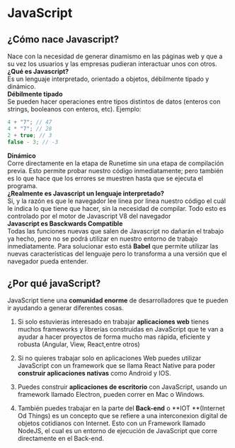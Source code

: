 # JavaScript

## **¿Cómo nace Javascript?**  
Nace con la necesidad de generar dinamismo en las páginas web y que a su vez los usuarios y las empresas pudieran interactuar unos con otros.  
**¿Qué es Javascript?**  
Es un lenguaje interpretado, orientado a objetos, débilmente tipado y dinámico.  
**Débilmente tipado**  
Se pueden hacer operaciones entre tipos distintos de datos (enteros con strings, booleanos con enteros, etc). Ejemplo:

```js
4 + "7"; // 47
4 * "7"; // 28
2 + true; // 3
false - 3; // -3
```

**Dinámico**  
Corre directamente en la etapa de Runetime sin una etapa de compilación previa. Esto permite probar nuestro código inmediatamente; pero también es lo que hace que los errores se muestren hasta que se ejecuta el programa.  
**¿Realmente es Javascript un lenguaje interpretado?**  
Si, y la razón es que le navegador lee linea por linea nuestro código el cuál le indica lo que tiene que hacer, sin la necesidad de compilar. Todo esto es controlado por el motor de Javascript V8 del navegador  
**Javascript es Basckwards Compatible**  
Todas las funciones nuevas que salen de Javascript no dañarán el trabajo ya hecho, pero no se podrá utilizar en nuestro entorno de trabajo inmediatamente. Para solucionar esto está **Babel** que permite utilizar las nuevas características del lenguaje pero lo transforma a una versión que el navegador pueda entender.

## ¿Por qué javaScript?

JavaScript tiene una **comunidad enorme** de desarrolladores que te pueden ir ayudando a generar diferentes cosas.

1. Si solo estuvieras interesado en trabajar **aplicaciones web** tienes muchos frameworks y librerías construidas en JavaScript que te van a ayudar a hacer proyectos de forma mucho mas rápida, eficiente y robusta (Angular, View, React,entre otros)
    
2. Si no quieres trabajar solo en aplicaciones Web puedes utilizar JavaScript con un framework que se llama React Native para poder **construir aplicaciones nativas** como Android y IOS.
    
3. Puedes construir **aplicaciones de escritorio** con JavaScript, usando un framework llamado Electron, pueden correr en Mac o Windows.
    
4. También puedes trabajar en la parte del **Back-end** o \*\*IOT \*\*(Internet Od Things) es un concepto que se refiere a una interconexion digital de objetos cotidianos con Internet. Esto con un Framework llamado NodeJS, el cual es un entorno de ejecución de JavaScript que corre directamente en el Back-end.